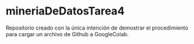 # mineriaDeDatosTarea4
Repositorio creado con la única intención de demostrar el procedimiento para cargar un archivo de Github a GoogleColab.
